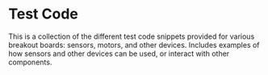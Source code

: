 # Test Code

This is a collection of the different test code snippets provided for various breakout boards: sensors, motors, and other devices. Includes examples of how sensors and other devices can be used, or interact with other components.
